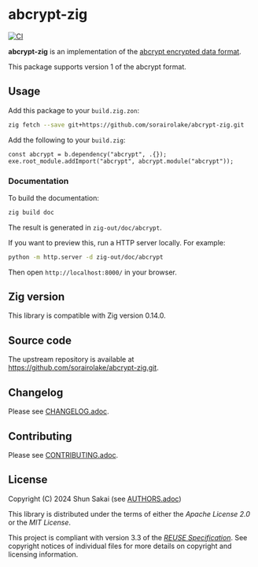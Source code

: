 <!--
SPDX-FileCopyrightText: 2024 Shun Sakai

SPDX-License-Identifier: Apache-2.0 OR MIT
-->

# abcrypt-zig

[![CI][ci-badge]][ci-url]

**abcrypt-zig** is an implementation of the [abcrypt encrypted data format].

This package supports version 1 of the abcrypt format.

## Usage

Add this package to your `build.zig.zon`:

```sh
zig fetch --save git+https://github.com/sorairolake/abcrypt-zig.git
```

Add the following to your `build.zig`:

```zig
const abcrypt = b.dependency("abcrypt", .{});
exe.root_module.addImport("abcrypt", abcrypt.module("abcrypt"));
```

### Documentation

To build the documentation:

```sh
zig build doc
```

The result is generated in `zig-out/doc/abcrypt`.

If you want to preview this, run a HTTP server locally. For example:

```sh
python -m http.server -d zig-out/doc/abcrypt
```

Then open `http://localhost:8000/` in your browser.

## Zig version

This library is compatible with Zig version 0.14.0.

## Source code

The upstream repository is available at
<https://github.com/sorairolake/abcrypt-zig.git>.

## Changelog

Please see [CHANGELOG.adoc].

## Contributing

Please see [CONTRIBUTING.adoc].

## License

Copyright (C) 2024 Shun Sakai (see [AUTHORS.adoc])

This library is distributed under the terms of either the _Apache License 2.0_
or the _MIT License_.

This project is compliant with version 3.3 of the [_REUSE Specification_]. See
copyright notices of individual files for more details on copyright and
licensing information.

[ci-badge]: https://img.shields.io/github/actions/workflow/status/sorairolake/abcrypt-zig/CI.yaml?branch=develop&style=for-the-badge&logo=github&label=CI
[ci-url]: https://github.com/sorairolake/abcrypt-zig/actions?query=branch%3Adevelop+workflow%3ACI++
[abcrypt encrypted data format]: https://sorairolake.github.io/abcrypt/book/format.html
[CHANGELOG.adoc]: CHANGELOG.adoc
[CONTRIBUTING.adoc]: CONTRIBUTING.adoc
[AUTHORS.adoc]: AUTHORS.adoc
[_REUSE Specification_]: https://reuse.software/spec-3.3/
